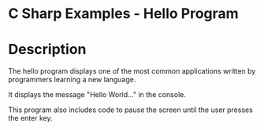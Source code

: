 ﻿# C Sharp Examples - Hello Program

# Description
The hello program displays one of the most common applications written by programmers learning a new language.

It displays the message "Hello World..." in the console.

This program also includes code to pause the screen until the user presses the enter key.